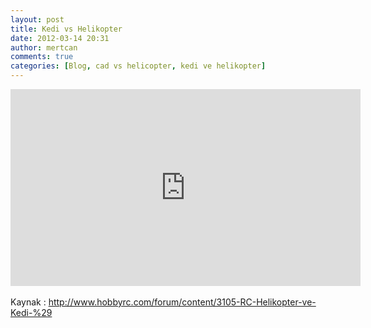 ```yaml
---
layout: post
title: Kedi vs Helikopter
date: 2012-03-14 20:31
author: mertcan
comments: true
categories: [Blog, cad vs helicopter, kedi ve helikopter]
---
```

<iframe allowfullscreen="" frameborder="0" height="315" src="http://www.youtube.com/embed/tD8ndsZWYTE" width="560"></iframe><br /><br />Kaynak :&nbsp;<a href="http://www.hobbyrc.com/forum/content/3105-RC-Helikopter-ve-Kedi-%29">http://www.hobbyrc.com/forum/content/3105-RC-Helikopter-ve-Kedi-%29</a>
